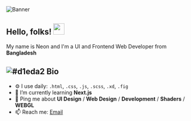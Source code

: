 
<img alt="Banner" src="https://git.elora.eu.org/x01.png" />

## Hello, folks! <img src="https://raw.githubusercontent.com/MartinHeinz/MartinHeinz/master/wave.gif" width="30px">

My name is Neon and I'm a UI and Frontend Web Developer from **Bangladesh**



## ![#d1eda2](https://placehold.co/10x10/d1eda2/d1eda2.png) Bio
- ⚙️ I use daily: `.html`, `.css`, `.js`, `.scss`, `.xd`, `.fig`
- 🌱 I’m currently learning **Next.js**
- 💬 Ping me about **UI Design** / **Web Design** / **Development** / **Shaders** / **WEBGL**
- 📫 Reach me: [Email](mailto:btwitsneon@gmail.com/)


